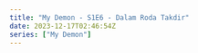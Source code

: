 ```yaml
---
title: "My Demon - S1E6 - Dalam Roda Takdir"
date: 2023-12-17T02:46:54Z
series: ["My Demon"]
---
```



<mux-player stream-type="on-demand"
  src="https://kp3d-my.sharepoint.com/personal/ryoo_kp3d_onmicrosoft_com/_layouts/15/download.aspx?share=ERwU3HPKRSVOubvv-g3cUzUBaNpLmRagY-agzWW25OK4JA" prefer-playback="mse" controls>
  </mux-player>
  
  
  <script src="https://cdn.jsdelivr.net/npm/@mux/mux-player"></script>
  
 <script type="application/ld+json">
 {
  "@context": "https://schema.org/",
  "@type": "VideoObject",
  "name": "My Demon - S1E6 - Dalam Roda Takdir",
  "contentUrl": "https://stream.mux.com/5DMI22XzRjYDozWtaZONm01UaqK02fKCB8JjoNp02zieFI.m3u8",
  "thumbnailUrl": "https://www.themoviedb.org/t/p/original/zwsJRRmVozVZ1tDs8buIs97pCqm.jpg?width=314&fit_mode=preserve&time=25",
  "uploadDate": "2023-12-17T02:46:54Z",
}

</script>